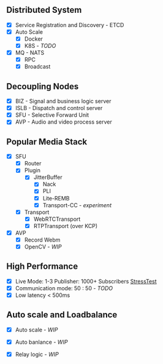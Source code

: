 
## Distributed System
  - [x] Service Registration and Discovery - ETCD
  - [x] Auto Scale
    - [x] Docker
    - [x] K8S - *TODO*
  - [x] MQ - NATS
    - [x] RPC
    - [x] Broadcast

## Decoupling Nodes
  - [x] BIZ - Signal and business logic server 
  - [x] ISLB - Dispatch and control server
  - [x] SFU - Selective Forward Unit
  - [x] AVP - Audio and video process server

## Popular Media Stack

  - [x] SFU
    - [x] Router
    - [x] Plugin
      - [x] JitterBuffer
        - [x] Nack
        - [x] PLI
        - [x] Lite-REMB
        - [x] Transport-CC - *experiment*
    - [x] Transport
      - [x] WebRTCTransport
      - [x] RTPTransport (over KCP)
  - [x] AVP
    - [x] Record Webm
    - [x] OpenCV - *WIP*

## High Performance

  - [x] Live Mode: 1-3 Publisher: 1000+ Subscribers [StressTest](production/stress_test.md)
  - [x] Communication mode: 50 : 50 - *TODO*
  - [x] Low latency < 500ms 

## Auto scale and Loadbalance
  
  - [x] Auto scale - *WIP*
  - [x] Auto banlance - *WIP*
  - [x] Relay logic - *WIP*

